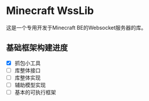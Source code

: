 # Minecraft WssLib

这是一个专用开发于Minecraft BE的Websocket服务器的库。

## 基础框架构建进度

- [x] 抓包小工具
- [ ] 库整体接口
- [ ] 库整体实现
- [ ] 辅助模型实现
- [ ] 基本的可执行框架
